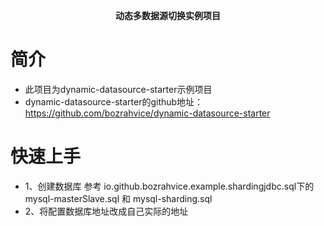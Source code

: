 <p align="center">
	<strong>动态多数据源切换实例项目</strong>
</p>

# 简介
- 此项目为dynamic-datasource-starter示例项目
- dynamic-datasource-starter的github地址： https://github.com/bozrahvice/dynamic-datasource-starter  

# 快速上手
- 1、创建数据库 参考 io.github.bozrahvice.example.shardingjdbc.sql下的 mysql-masterSlave.sql 和 mysql-sharding.sql
- 2、将配置数据库地址改成自己实际的地址


